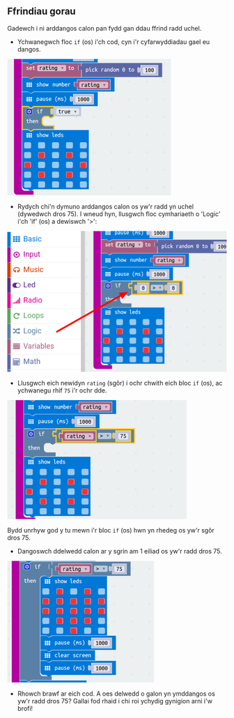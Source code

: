 ## Ffrindiau gorau

Gadewch i ni arddangos calon pan fydd gan ddau ffrind radd uchel.

+ Ychwanegwch floc `if` (os) i'ch cod, cyn i'r cyfarwyddiadau gael eu dangos.

![sgrinlun](images/rate-if.png)

+ Rydych chi'n dymuno arddangos calon os yw'r radd yn uchel (dywedwch dros 75). I wneud hyn, llusgwch floc cymhariaeth o 'Logic' i'ch 'if' (os) a dewiswch '>':

![sgrinlun](images/rate-compare.png)

+ Llusgwch eich newidyn `rating` (sgôr) i ochr chwith eich bloc `if` (os), ac ychwanegu rhif `75` i'r ochr dde.

![sgrinlun](images/rate-75.png)

Bydd unrhyw god y tu mewn i'r bloc `if` (os) hwn yn rhedeg os yw'r sgôr dros 75.

+ Dangoswch ddelwedd calon ar y sgrin am 1 eiliad os yw'r radd dros 75.

![sgrinlun](images/rate-heart.png)

+ Rhowch brawf ar eich cod. A oes delwedd o galon yn ymddangos os yw'r radd dros 75? Gallai fod rhaid i chi roi ychydig gynigion arni i'w brofi!
